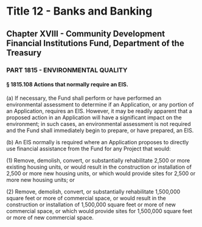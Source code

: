 
# Title 12 - Banks and Banking
## Chapter XVIII - Community Development Financial Institutions Fund, Department of the Treasury
### PART 1815 - ENVIRONMENTAL QUALITY
#### § 1815.108 Actions that normally require an EIS.

(a) If necessary, the Fund shall perform or have performed an environmental assessment to determine if an Application, or any portion of an Application, requires an EIS. However, it may be readily apparent that a proposed action in an Application will have a significant impact on the environment; in such cases, an environmental assessment is not required and the Fund shall immediately begin to prepare, or have prepared, an EIS.

(b) An EIS normally is required where an Application proposes to directly use financial assistance from the Fund for any Project that would:

(1) Remove, demolish, convert, or substantially rehabilitate 2,500 or more existing housing units, or would result in the construction or installation of 2,500 or more new housing units, or which would provide sites for 2,500 or more new housing units; or

(2) Remove, demolish, convert, or substantially rehabilitate 1,500,000 square feet or more of commercial space, or would result in the construction or installation of 1,500,000 square feet or more of new commercial space, or which would provide sites for 1,500,000 square feet or more of new commercial space.
